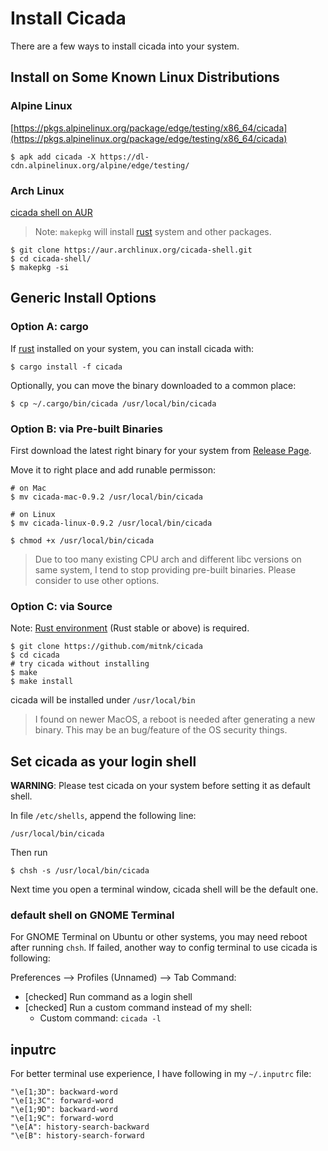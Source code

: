 # Install Cicada

There are a few ways to install cicada into your system.

## Install on Some Known Linux Distributions

### Alpine Linux

[https://pkgs.alpinelinux.org/package/edge/testing/x86_64/cicada](https://pkgs.alpinelinux.org/package/edge/testing/x86_64/cicada)

```
$ apk add cicada -X https://dl-cdn.alpinelinux.org/alpine/edge/testing/
```

### Arch Linux

[cicada shell on AUR](https://aur.archlinux.org/packages/cicada-shell)

> Note: `makepkg` will install [rust](https://www.rust-lang.org/) system and
> other packages.

```
$ git clone https://aur.archlinux.org/cicada-shell.git
$ cd cicada-shell/
$ makepkg -si
```

## Generic Install Options

### Option A: cargo

If [rust](https://rustup.rs/) installed on your system, you can
install cicada with:
```
$ cargo install -f cicada
```

Optionally, you can move the binary downloaded to a common place:
```
$ cp ~/.cargo/bin/cicada /usr/local/bin/cicada
```

### Option B: via Pre-built Binaries

First download the latest right binary for your system from
[Release Page](https://github.com/mitnk/cicada/releases).

Move it to right place and add runable permisson:

```
# on Mac
$ mv cicada-mac-0.9.2 /usr/local/bin/cicada

# on Linux
$ mv cicada-linux-0.9.2 /usr/local/bin/cicada

$ chmod +x /usr/local/bin/cicada
```

> Due to too many existing CPU arch and different libc versions on same system,
> I tend to stop providing pre-built binaries. Please consider to use other
> options.

### Option C: via Source

Note: [Rust environment](https://rustup.rs/) (Rust stable or above) is required.

```
$ git clone https://github.com/mitnk/cicada
$ cd cicada
# try cicada without installing
$ make
$ make install
```

cicada will be installed under `/usr/local/bin`

> I found on newer MacOS, a reboot is needed after generating a new binary.
> This may be an bug/feature of the OS security things.

## Set cicada as your login shell

**WARNING**: Please test cicada on your system before setting it as default
shell.

In file `/etc/shells`, append the following line:

```
/usr/local/bin/cicada
```

Then run

```
$ chsh -s /usr/local/bin/cicada
```

Next time you open a terminal window, cicada shell will be the default one.

### default shell on GNOME Terminal

For GNOME Terminal on Ubuntu or other systems, you may need reboot after
running `chsh`. If failed, another way to config terminal to use cicada is
following:

Preferences --> Profiles (Unnamed) --> Tab Command:
- [checked] Run command as a login shell
- [checked] Run a custom command instead of my shell:
    - Custom command: `cicada -l`

## inputrc

For better terminal use experience, I have following in my `~/.inputrc` file:

```
"\e[1;3D": backward-word
"\e[1;3C": forward-word
"\e[1;9D": backward-word
"\e[1;9C": forward-word
"\e[A": history-search-backward
"\e[B": history-search-forward
```
